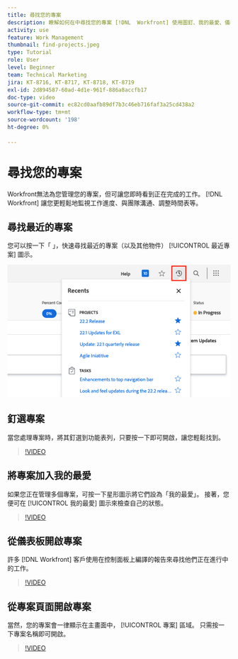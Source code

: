 ```yaml
---
title: 尋找您的專案
description: 瞭解如何在中尋找您的專案 [!DNL  Workfront] 使用圖釘、我的最愛、儀表板和 [!UICONTROL 專案] 頁面。
activity: use
feature: Work Management
thumbnail: find-projects.jpeg
type: Tutorial
role: User
level: Beginner
team: Technical Marketing
jira: KT-8716, KT-8717, KT-8718, KT-8719
exl-id: 2d894587-60ad-4d1e-961f-886a8accfb17
doc-type: video
source-git-commit: ec82cd0aafb89df7b3c46eb716faf3a25cd438a2
workflow-type: tm+mt
source-wordcount: '198'
ht-degree: 0%

---
```


# 尋找您的專案

Workfront無法為您管理您的專案，但可讓您即時看到正在完成的工作。 [!DNL Workfront] 讓您更輕鬆地監視工作進度、與團隊溝通、調整時間表等。

<!---
In this section, you will learn how to:

Find your projects in [!DNL Workfront]
Make your project visible to stakeholders
Find project communications
Use [!DNL Workfront] features when reviewing the task list to monitor project progress
--->

## 尋找最近的專案

您可以按一下「 」，快速尋找最近的專案（以及其他物件） [!UICONTROL 最近專案] 圖示。

![[!UICONTROL 狀態] 在專案標題中展開的欄位](assets/recents.png)

## 釘選專案

當您處理專案時，將其釘選到功能表列，只要按一下即可開啟，讓您輕鬆找到。

>[!VIDEO](https://video.tv.adobe.com/v/335038/?quality=12&learn=on)

## 將專案加入我的最愛

如果您正在管理多個專案，可按一下星形圖示將它們設為「我的最愛」。 接著，您便可在 [!UICONTROL 我的最愛] 圖示來檢查自己的狀態。

>[!VIDEO](https://video.tv.adobe.com/v/335039/?quality=12&learn=on)


## 從儀表板開啟專案

許多 [!DNL Workfront] 客戶使用在控制面板上編譯的報告來尋找他們正在進行中的工作。

>[!VIDEO](https://video.tv.adobe.com/v/335041/?quality=12&learn=on)


## 從專案頁面開啟專案

當然，您的專案會一律顯示在主畫面中， [!UICONTROL 專案] 區域。 只需按一下專案名稱即可開啟。

>[!VIDEO](https://video.tv.adobe.com/v/335040/?quality=12&learn=on)
